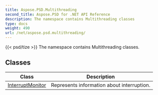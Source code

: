 ```yaml
---
title: Aspose.PSD.Multithreading
second_title: Aspose.PSD for .NET API Reference
description: The namespace contains Multithreading classes
type: docs
weight: 490
url: /net/aspose.psd.multithreading/
---
```

{{< psd/tize >}}
The namespace contains Multithreading classes.

## Classes

| Class | Description |
| --- | --- |
| [InterruptMonitor](./interruptmonitor/) | Represents information about interruption. |


